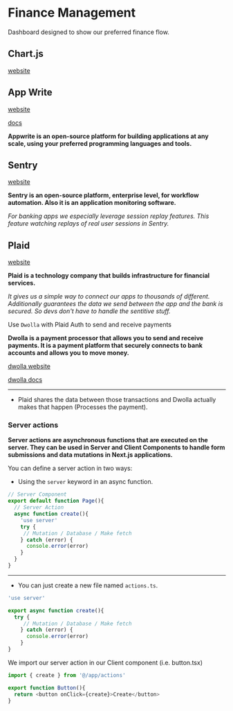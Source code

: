 # Finance Management

Dashboard designed to show our preferred finance flow.

## Chart.js

[website](https://www.chartjs.org/)

## App Write

[website](https://appwrite.io/)

[docs](https://appwrite.io/docs)

**Appwrite is an open-source platform for building applications at any scale, using your preferred programming languages and tools.**

## Sentry

[website](https://sentry.io/welcome/?utm_source=google&utm_medium=cpc&utm_id={20403208976}&utm_campaign=Google_Search_Brand_SentryKW_ROW_Alpha&utm_content=g&utm_term=sentry)

**Sentry is an open-source platform, enterprise level, for workflow automation. Also it is an application monitoring software.**

_For banking apps we especially leverage session replay features. This feature watching replays of real user sessions in Sentry._

## Plaid

[website](https://plaid.com/)

**Plaid is a technology company that builds infrastructure for financial services.**

_It gives us a simple way to connect our apps to thousands of different. Additionally guarantees the data we send between the app and the bank is secured. So devs don't have to handle the sentitive stuff._

Use `Dwolla` with Plaid Auth to send and receive payments

**Dwolla is a payment processor that allows you to send and receive payments. It is a payment platform that securely connects to bank accounts and allows you to move money.**

[dwolla website](https://www.dwolla.com/)

[dwolla docs](https://developers.dwolla.com/docs)

---

* Plaid shares the data between those transactions and Dwolla actually makes that happen (Processes the payment).

### Server actions

**Server actions are asynchronous functions that are executed on the server. They can be used in Server and Client Components to handle form submissions and data mutations in Next.js applications.**

You can define a server action in two ways:

- Using the `server` keyword in an async function.

```ts
// Server Component
export default function Page(){
  // Server Action
  async function create(){
    'use server'
    try {
     // Mutation / Database / Make fetch
    } catch (error) {
      console.error(error)
    }
  }
}
```

---

- You can just create a new file named `actions.ts`.

```ts
'use server'

export async function create(){
  try {
     // Mutation / Database / Make fetch
    } catch (error) {
      console.error(error)
    }
}
```

We import our server action in our Client component (i.e. button.tsx)

```ts
import { create } from '@/app/actions'

export function Button(){
  return <button onClick={create}>Create</button>
}
```
